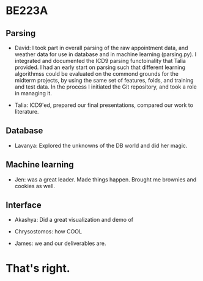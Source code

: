 # BE223A
## Parsing

- David: I took part in overall parsing of the raw appointment data, and weather data for use in database and in machine learning (parsing.py). I integrated and documented the ICD9 parsing functoinality that Talia provided. I had an early start on parsing such that different learning algorithmss could be evaluated on the commond grounds for the midterm projects, by using the same set of features, folds, and training and test data. In the process I initiated the Git repository, and took a role in managing it. 

- Talia: ICD9'ed, prepared our final presentations, compared our work to literature.

## Database

- Lavanya: Explored the unknowns of the DB world and did her magic.

## Machine learning

- Jen: was a great leader. Made things happen. Brought me brownies and cookies as well.

## Interface

- Akashya: Did a great visualization and demo of

- Chrysostomos: how COOL 

- James: we and our deliverables are. 

# That's right. 

